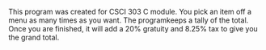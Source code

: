 This program was created for CSCI 303 C module. You pick an item off a menu as many times as you want. The programkeeps a tally of the total. Once you are finished, it will add a 20% gratuity and 8.25% tax to give you the grand total.
